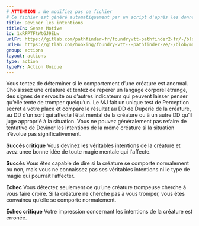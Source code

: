 ```yaml
---
# ATTENTION : Ne modifiez pas ce fichier
# Ce fichier est généré automatiquement par un script d'après les données du module Foundry VTT officiel et de sa traduction
title: Deviner les intentions
titleEn: Sense Motive
id: 1xRFPTFtWtGJ9ELw
urlFr: https://gitlab.com/pathfinder-fr/foundryvtt-pathfinder2-fr/-/blob/master/data/actions/1xRFPTFtWtGJ9ELw.htm
urlEn: https://gitlab.com/hooking/foundry-vtt---pathfinder-2e/-/blob/master/packs/data/actions.db/sense-motive.json
group: actions
layout: actions
type: action
typeFr: Action Unique
---
```

Vous tentez de déterminer si le comportement d’une créature est anormal. Choisissez une créature et tentez de repérer un langage corporel étrange, des signes de nervosité ou d’autres indicateurs qui peuvent laisser penser qu’elle tente de tromper quelqu’un. Le MJ fait un unique test de Perception secret à votre place et compare le résultat au DD de Duperie de la créature, au DD d’un sort qui affecte l’état mental de la créature ou à un autre DD qu’il juge approprié à la situation. Vous ne pouvez généralement pas refaire de tentative de Deviner les intentions de la même créature si la situation n’évolue pas significativement.

**Succès critique** Vous devinez les véritables intentions de la créature et avez unee bonne idée de toute magie mentale qui l'affecte.

**Succès** Vous êtes capable de dire si la créature se comporte normalement ou non, mais vous ne connaissez pas ses véritables intentions ni le type de magie qui pourrait l’affecter.

**Échec** Vous détectez seulement ce qu’une créature trompeuse cherche à vous faire croire. Si la créature ne cherche pas à vous tromper, vous êtes convaincu qu’elle se comporte normalement.

**Échec critique** Votre impression concernant les intentions de la créature est erronée.
